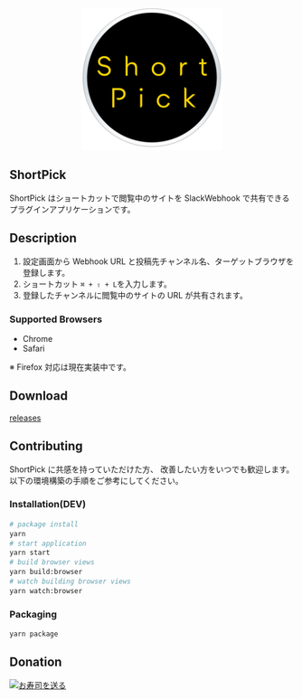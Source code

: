 <div align="center">
  <img src="./docs/logo.png" width="250px">
</div>

## ShortPick

ShortPick はショートカットで閲覧中のサイトを SlackWebhook で共有できるプラグインアプリケーションです。

## Description

1. 設定画面から Webhook URL と投稿先チャンネル名、ターゲットブラウザを登録します。
2. ショートカット `⌘ + ⇧ + L`を入力します。
3. 登録したチャンネルに閲覧中のサイトの URL が共有されます。

### Supported Browsers

- Chrome
- Safari

※ Firefox 対応は現在実装中です。

## Download

<a href="https://github.com/nekoze1210/ShortPick/releases" target="_blank">releases</a>

## Contributing

ShortPick に共感を持っていただけた方、 改善したい方をいつでも歓迎します。
以下の環境構築の手順をご参考にしてください。

### Installation(DEV)

```bash
# package install
yarn
# start application
yarn start
# build browser views
yarn build:browser
# watch building browser views
yarn watch:browser
```

### Packaging

```bash
yarn package
```

## Donation

<a href="https://osushi.love/intent/post/72cd8f73d45a468f8a6185683965f712" target="ossh-post"><img src="https://platform.osushi.love/images/btn_s.png" alt="お寿司を送る" /></a>

